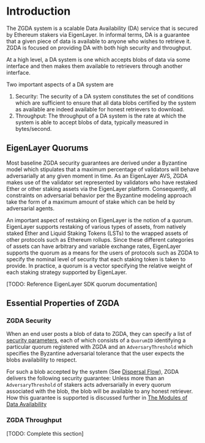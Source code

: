# Introduction

The ZGDA system is a scalable Data Availability (DA) service that is secured by Ethereum stakers via EigenLayer. In informal terms, DA is a guarantee that a given piece of data is available to anyone who wishes to retrieve it. ZGDA is focused on providing DA with both high security and throughput.

At a high level, a DA system is one which accepts blobs of data via some interface and then makes them available to retrievers through another interface.

Two important aspects of a DA system are

1. Security: The security of a DA system constitutes the set of conditions which are sufficient to ensure that all data blobs certified by the system as available are indeed available for honest retrievers to download.
2. Throughput: The throughput of a DA system is the rate at which the system is able to accept blobs of data, typically measured in bytes/second.

## EigenLayer Quorums

Most baseline ZGDA security guarantees are derived under a Byzantine model which stipulates that a maximum percentage of validators will behave adversarially at any given moment in time. As an EigenLayer AVS, ZGDA makes use of the validator set represented by validators who have restaked Ether or other staking assets via the EigenLayer platform. Consequently, all constraints on adversarial behavior per the Byzantine modeling approach take the form of a maximum amount of stake which can be held by adversarial agents.

An important aspect of restaking on EigenLayer is the notion of a quorum. EigenLayer supports restaking of various types of assets, from natively staked Ether and Liquid Staking Tokens (LSTs) to the wrapped assets of other protocols such as Ethereum rollups. Since these different categories of assets can have arbitrary and variable exchange rates, EigenLayer supports the quorum as a means for the users of protocols such as ZGDA to specify the nominal level of security that each staking token is taken to provide. In practice, a quorum is a vector specifying the relative weight of each staking strategy supported by EigenLayer.

\[TODO: Reference EigenLayer SDK quorum documentation]

## Essential Properties of ZGDA

### ZGDA Security

When an end user posts a blob of data to ZGDA, they can specify a list of [security parameters](data-model.md#quorum-information), each of which consists of a `QuorumID` identifying a particular quorum registered with ZGDA and an `AdversaryThreshold` which specifies the Byzantine adversarial tolerance that the user expects the blobs availability to respect.

For such a blob accepted by the system (See [Dispersal Flow](broken-reference)), ZGDA delivers the following security guarantee: Unless more than an `AdversaryThreshold` of stakers acts adversarially in every quorum associated with the blob, the blob will be available to any honest retriever. How this guarantee is supported is discussed further in [The Modules of Data Availability](overview-1/)

### ZGDA Throughput

\[TODO: Complete this section]
